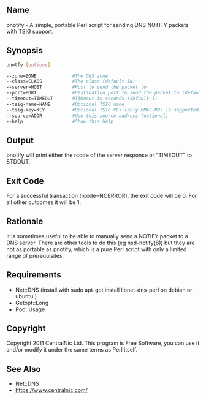 ## Name
pnotify - A simple, portable Perl script for sending DNS NOTIFY packets with TSIG support.

## Synopsis
```bash
pnotfy [options]

--zone=ZONE             #The DNS zone
--class=CLASS           #The class (default IN)
--server=HOST           #Host to send the packet to
--port=PORT             #Destination port to send the packet to (default 53)
--timeout=TIMEOUT       #Timeout in seconds (default 1)
--tsig-name=NAME        #Optional TSIG name
--tsig-key=KEY          #Optional TSIG KEY (only HMAC-MD5 is supported)
--source=ADDR           #Use this source address (optional)
--help                  #Show this help
```
## Output
pnotify will print either the rcode of the server response or "TIMEOUT" to STDOUT.

## Exit Code
For a successful transaction (rcode=NOERROR), the exit code will be 0. For all other outcomes it will be 1.

## Rationale
It is sometimes useful to be able to manually send a NOTIFY packet to a DNS server. 
There are other tools to do this (eg nsd-notify(8)) but they are not as portable as pnotify, 
which is a pure Perl script with only a limited range of prerequisites.

## Requirements
* Net::DNS (install with sudo apt-get install libnet-dns-perl on debian or ubuntu.)
* Getopt::Long
* Pod::Usage

## Copyright
Copyright 2011 CentralNic Ltd. This program is Free Software, you can use it and/or modify it under the same terms as Perl itself.

## See Also
* Net::DNS
* https://www.centralnic.com/

